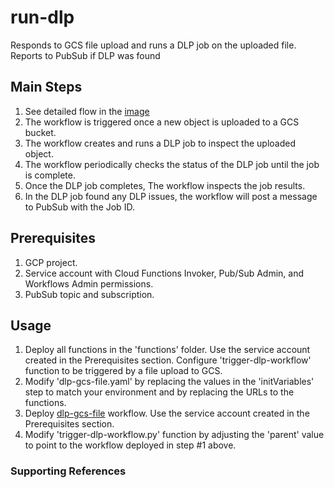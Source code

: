 # run-dlp
Responds to GCS file upload and runs a DLP job on the uploaded file. Reports to PubSub if DLP was found

## Main Steps
1. See detailed flow in the [image](https://github.com/UriKatsirPrivate/gcp-workflows/blob/main/run-dlp/Images/flow.png)
2. The workflow is triggered once a new object is uploaded to a GCS bucket.
3. The workflow creates and runs a DLP job to inspect the uploaded object.
4. The workflow periodically checks the status of the DLP job until the job is complete.
5. Once the DLP job completes, The workflow inspects the job results.
6. In the DLP job found any DLP issues, the workflow will post a message to PubSub with the Job ID.

## Prerequisites
1. GCP project.
2. Service account with Cloud Functions Invoker, Pub/Sub Admin, and Workflows Admin permissions.
3. PubSub topic and subscription.

## Usage
1. Deploy all functions in the 'functions' folder. Use the service account created in the Prerequisites section. 
Configure 'trigger-dlp-workflow' function to be triggered by a file upload to GCS.
2. Modify 'dlp-gcs-file.yaml' by replacing the values in the 'initVariables' step to match your environment and by replacing the URLs to the functions.
3. Deploy [dlp-gcs-file](https://github.com/UriKatsirPrivate/gcp-workflows/blob/main/run-dlp/workflow-definitions/dlp-gcs-file.yaml) workflow. Use the service account created in the Prerequisites section.
4. Modify 'trigger-dlp-workflow.py' function by adjusting the 'parent' value to point to the workflow deployed in step #1 above. 

### Supporting References